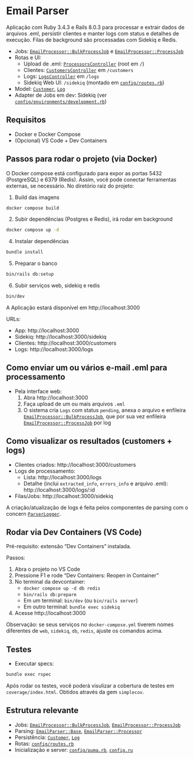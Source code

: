 # Email Parser

Aplicação com Ruby 3.4.3 e Rails 8.0.3 para processar e extrair dados de arquivos .eml, persistir clientes e manter logs com status e detalhes de execução. Filas de background são processadas com Sidekiq e Redis.

- Jobs: [`EmailProcessor::BulkProcessJob`](app/jobs/email_processor/bulk_process_job.rb) e [`EmailProcessor::ProcessJob`](app/jobs/email_processor/process_job.rb)
- Rotas e UI:
  - Upload de .eml: [`ProcessorsController`](app/controllers/processors_controller.rb) (root em `/`)
  - Clientes: [`CustomersController`](app/controllers/customers_controller.rb) em `/customers`
  - Logs: [`LogsController`](app/controllers/logs_controller.rb) em `/logs`
  - Sidekiq Web UI: `/sidekiq` (montado em [`config/routes.rb`](config/routes.rb))
- Model: [`Customer`](app/models/customer.rb), [`Log`](app/models/log.rb)
- Adapter de Jobs em dev: Sidekiq (ver [`config/environments/development.rb`](config/environments/development.rb))

## Requisitos

- Docker e Docker Compose
- (Opcional) VS Code + Dev Containers

## Passos para rodar o projeto (via Docker)
O Docker compose está configurado para expor as portas 5432 (PostgreSQL) e 6379 (Redis).
Assim, você pode conectar ferramentas externas, se necessário.
No diretório raiz do projeto:

1) Build das imagens
```sh
docker compose build
```

2) Subir dependências (Postgres e Redis), irá rodar em background
```sh
docker compose up -d 
```

4) Instalar dependências
```sh
bundle install
```

5) Preparar o banco
```sh
bin/rails db:setup
```

6) Subir serviços web, sidekiq e redis
```sh
bin/dev
```

A Aplicação estará disponível em http://localhost:3000

URLs:
- App: http://localhost:3000
- Sidekiq: http://localhost:3000/sidekiq
- Clientes: http://localhost:3000/customers
- Logs: http://localhost:3000/logs


## Como enviar um ou vários e-mail .eml para processamento

- Pela interface web:
  1. Abra http://localhost:3000
  2. Faça upload de um ou mais arquivos `.eml`
  3. O sistema cria `Logs` com status `pending`, anexa o arquivo e enfileira [`EmailProcessor::BulkProcessJob`](app/jobs/email_processor/bulk_process_job.rb), que por sua vez enfileira [`EmailProcessor::ProcessJob`](app/jobs/email_processor/process_job.rb) por log


## Como visualizar os resultados (customers + logs)

- Clientes criados: http://localhost:3000/customers
- Logs de processamento:
  - Lista: http://localhost:3000/logs
  - Detalhe (inclui `extracted_info`, `errors_info` e arquivo .eml): http://localhost:3000/logs/:id
- Filas/Jobs: http://localhost:3000/sidekiq

A criação/atualização de logs é feita pelos componentes de parsing com o concern [`ParserLogger`](app/models/concerns/parser_logger.rb).

## Rodar via Dev Containers (VS Code)

Pré-requisito: extensão “Dev Containers” instalada.

Passos:
1. Abra o projeto no VS Code
2. Pressione F1 e rode “Dev Containers: Reopen in Container”
3. No terminal da devcontainer:
   - `docker compose up -d db redis`
   - `bin/rails db:prepare`
   - Em um terminal: `bin/dev` (ou `bin/rails server`)
   - Em outro terminal: `bundle exec sidekiq`
4. Acesse http://localhost:3000

Observação: se seus serviços no `docker-compose.yml` tiverem nomes diferentes de `web`, `sidekiq`, `db`, `redis`, ajuste os comandos acima.

## Testes

- Executar specs:
```sh
bundle exec rspec
```

Após rodar os testes, você poderá visulizar a cobertura de testes em `coverage/index.html`. Obtidos através da gem `simplecov`.

## Estrutura relevante

- Jobs: [`EmailProcessor::BulkProcessJob`](app/jobs/email_processor/bulk_process_job.rb), [`EmailProcessor::ProcessJob`](app/jobs/email_processor/process_job.rb)
- Parsing: [`EmailParser::Base`](app/models/email_parser/base.rb), [`EmailParser::Processor`](app/models/email_parser/processor.rb)
- Persistência: [`Customer`](app/models/customer.rb), [`Log`](app/models/log.rb)
- Rotas: [`config/routes.rb`](config/routes.rb)
- Inicialização e server: [`config/puma.rb`](config/puma.rb), [`config.ru`](config.ru)


